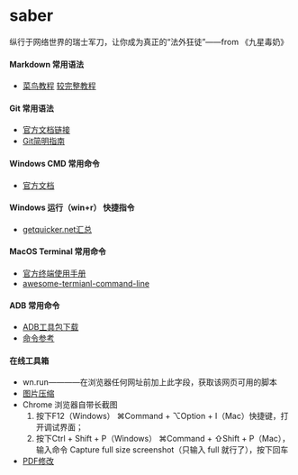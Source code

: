 # saber
纵行于网络世界的瑞士军刀，让你成为真正的“法外狂徒”——from 《九星毒奶》


#### Markdown 常用语法
- [菜鸟教程](https://www.runoob.com/markdown/md-tutorial.html) [较完整教程](http://xianbai.me/learn-md/index.html)

#### Git 常用语法
- [官方文档链接](https://help.github.com/cn/github/authenticating-to-github/generating-a-new-ssh-key-and-adding-it-to-the-ssh-agent)
- [Git简明指南](https://rogerdudler.github.io/git-guide/index.zh.html)

#### Windows CMD 常用命令
- [官方文档](https://docs.microsoft.com/zh-cn/windows-server/administration/windows-commands/cd)

#### Windows 运行（win+r） 快捷指令
- [getquicker.net汇总](https://getquicker.net/Forum/ViewTopic/172)

#### MacOS Terminal 常用命令
- [官方终端使用手册](https://support.apple.com/zh-cn/guide/terminal/apd5265185d-f365-44cb-8b09-71a064a42125/2.10/mac/10.15)
- [awesome-termianl-command-line](https://nusr.github.io/post/awesome-macos-command-line-zh/README/)

#### ADB 常用命令
- [ADB工具包下载](https://www.appinn.com/download-adb-or-fastboot-without-android-studio/)
- [命令参考](https://zhuanlan.zhihu.com/p/97376998)

#### 在线工具箱
- wn.run————在浏览器任何网址前加上此字段，获取该网页可用的脚本
- [图片压缩](https://squoosh.app/)
- Chrome 浏览器自带长截图
    1. 按下F12（Windows） ⌘Command + ⌥Option + I（Mac）快捷键，打开调试界面；
    2. 按下Ctrl + Shift + P（Windows） ⌘Command + ⇧Shift + P（Mac），输入命令 Capture full size screenshot（只输入 full 就行了），按下回车
- [PDF修改](https://tools.pdf24.org/zh/)

